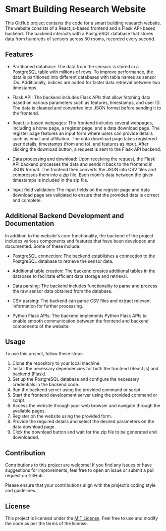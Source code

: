 # Smart Building Research Website

This GitHub project contains the code for a smart building research website. The website consists of a React.js-based frontend and a Flask API-based backend. The backend interacts with a PostgreSQL database that stores data from hundreds of sensors across 50 rooms, recorded every second.

## Features

- Partitioned database: The data from the sensors is stored in a PostgreSQL table with millions of rows. To improve performance, the data is partitioned into different databases with table names as sensor IDs. Additionally, indices are added for faster data retrieval between two timestamps.

- Flask API: The backend includes Flask APIs that allow fetching data based on various parameters such as features, timestamps, and user ID. The data is cleaned and converted into JSON format before sending it to the frontend.

- React.js-based webpages: The frontend includes several webpages, including a home page, a register page, and a data download page. The register page features an input form where users can provide details such as email and affiliation. The data download page takes registered user details, timestamps (from and to), and features as input. After clicking the download button, a request is sent to the Flask API backend.

- Data processing and download: Upon receiving the request, the Flask API backend processes the data and sends it back to the frontend in JSON format. The frontend then converts the JSON into CSV files and compresses them into a zip file. Each room's data between the given timestamps is included in the zip file.

- Input field validation: The input fields on the register page and data download page are validated to ensure that the provided data is correct and complete.

## Additional Backend Development and Documentation

In addition to the website's core functionality, the backend of the project includes various components and features that have been developed and documented. Some of these include:

- PostgreSQL connection: The backend establishes a connection to the PostgreSQL database to retrieve the sensor data.

- Additional table creation: The backend creates additional tables in the database to facilitate efficient data storage and retrieval.

- Data parsing: The backend includes functionality to parse and process the raw sensor data obtained from the database.

- CSV parsing: The backend can parse CSV files and extract relevant information for further processing.

- Python Flask APIs: The backend implements Python Flask APIs to enable smooth communication between the frontend and backend components of the website.

## Usage

To use this project, follow these steps:

1. Clone the repository to your local machine.
2. Install the necessary dependencies for both the frontend (React.js) and backend (Flask).
3. Set up the PostgreSQL database and configure the necessary credentials in the backend code.
4. Run the backend server using the provided command or script.
5. Start the frontend development server using the provided command or script.
6. Access the website through your web browser and navigate through the available pages.
7. Register on the website using the provided form.
8. Provide the required details and select the desired parameters on the data download page.
9. Click the download button and wait for the zip file to be generated and downloaded.

## Contribution

Contributions to this project are welcome! If you find any issues or have suggestions for improvements, feel free to open an issue or submit a pull request on GitHub.

Please ensure that your contributions align with the project's coding style and guidelines.

## License

This project is licensed under the [MIT License](LICENSE). Feel free to use and modify the code as per the terms of the license.
